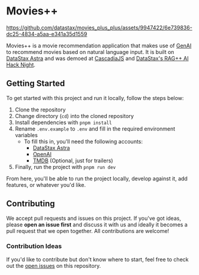 # Movies++


https://github.com/datastax/movies_plus_plus/assets/9947422/6e739836-dc25-4834-a5aa-e341a35d1559

Movies++ is a movie recommendation application that makes use of [GenAI](https://en.wikipedia.org/wiki/Generative_artificial_intelligence) to recommend movies based on natural language input. It is built on [DataStax Astra](https://astra.datastax.com/) and was demoed at [CascadiaJS](https://www.youtube.com/live/HfsNGyDQtJ4?si=XzDN5lzEcmIXncJ7&t=30203) and [DataStax's RAG++ AI Hack Night](https://www.datastax.com/events/rag-plus-plus-ai-hack-night-june-2024).

## Getting Started

To get started with this project and run it locally, follow the steps below:

1. Clone the repository
2. Change directory (`cd`) into the cloned repository
3. Install dependencies with `pnpm install`
4. Rename `.env.example` to `.env` and fill in the required environment variables
   - To fill this in, you'll need the following accounts:
     - [DataStax Astra](https://astra.datastax.com/)
     - [OpenAI](https://platform.openai.com/)
     - [TMDB](https://www.themoviedb.org/) (Optional, just for trailers)
5. Finally, run the project with `pnpm run dev`

From here, you'll be able to run the project locally, develop against it, add features, or whatever you'd like.

## Contributing

We accept pull requests and issues on this project. If you've got ideas, please **open an issue first** and discuss it with us and ideally it becomes a pull request that we open together. All contributions are welcome!

### Contribution Ideas

If you'd like to contribute but don't know where to start, feel free to check out the [open issues](https://github.com/datastax/movies_plus_plus/issues) on this repository.
